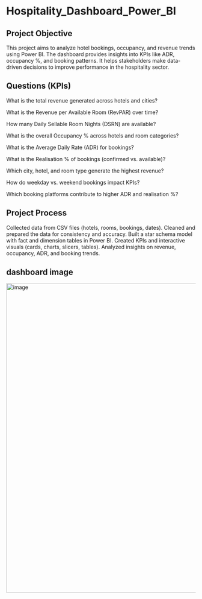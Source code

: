 # Hospitality_Dashboard_Power_BI
## Project Objective
This project aims to analyze hotel bookings, occupancy, and revenue trends using Power BI.
The dashboard provides insights into KPIs like ADR, occupancy %, and booking patterns.
It helps stakeholders make data-driven decisions to improve performance in the hospitality sector.

## Questions (KPIs)
What is the total revenue generated across hotels and cities?

What is the Revenue per Available Room (RevPAR) over time?

How many Daily Sellable Room Nights (DSRN) are available?

What is the overall Occupancy % across hotels and room categories?

What is the Average Daily Rate (ADR) for bookings?

What is the Realisation % of bookings (confirmed vs. available)?

Which city, hotel, and room type generate the highest revenue?

How do weekday vs. weekend bookings impact KPIs?

Which booking platforms contribute to higher ADR and realisation %?

## Project Process
Collected data from CSV files (hotels, rooms, bookings, dates).
Cleaned and prepared the data for consistency and accuracy.
Built a star schema model with fact and dimension tables in Power BI.
Created KPIs and interactive visuals (cards, charts, slicers, tables).
Analyzed insights on revenue, occupancy, ADR, and booking trends.

## dashboard image
<img width="1471" height="821" alt="image" src="https://github.com/user-attachments/assets/d7d07d0c-56fa-48c5-b8f1-1af86bd6d4ad" />

